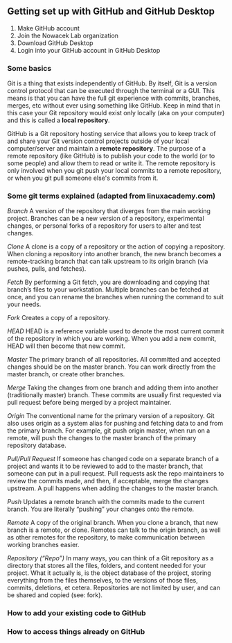 ## Getting set up with GitHub and GitHub Desktop

1. Make GitHub account
2. Join the Nowacek Lab organization
3. Download GitHub Desktop
4. Login into your GitHub account in GitHub Desktop

### Some basics

Git is a thing that exists independently of GitHub. By itself, Git is a version control protocol that can be executed through the terminal or a GUI. This means is that you can have the full git experience with commits, branches, merges, etc without ever using something like GitHub. Keep in mind that in this case your Git repository would exist only locally (aka on your computer) and this is called a **local repository**.

GitHub is a Git repository hosting service that allows you to keep track of and share your Git version control projects outside of your local computer/server and maintain a **remote repository**. The purpose of a remote repository (like GitHub) is to publish your code to the world (or to some people) and allow them to read or write it. The remote repository is only involved when you git push your local commits to a remote repository, or when you git pull someone else's commits from it.

### Some git terms explained (adapted from linuxacademy.com)

*Branch*
A version of the repository that diverges from the main working project. Branches can be a new version of a repository, experimental changes, or personal forks of a repository for users to alter and test changes.

*Clone*
A clone is a copy of a repository or the action of copying a repository. When cloning a repository into another branch, the new branch becomes a remote-tracking branch that can talk upstream to its origin branch (via pushes, pulls, and fetches).

*Fetch*
By performing a Git fetch, you are downloading and copying that branch’s files to your workstation. Multiple branches can be fetched at once, and you can rename the branches when running the command to suit your needs.

*Fork*
Creates a copy of a repository.

*HEAD*
HEAD is a reference variable used to denote the most current commit of the repository in which you are working. When you add a new commit, HEAD will then become that new commit.

*Master*
The primary branch of all repositories. All committed and accepted changes should be on the master branch. You can work directly from the master branch, or create other branches.

*Merge*
Taking the changes from one branch and adding them into another (traditionally master) branch. These commits are usually first requested via pull request before being merged by a project maintainer.

*Origin*
The conventional name for the primary version of a repository. Git also uses origin as a system alias for pushing and fetching data to and from the primary branch. For example, git push origin master, when run on a remote, will push the changes to the master branch of the primary repository database.

*Pull/Pull Request*
If someone has changed code on a separate branch of a project and wants it to be reviewed to add to the master branch, that someone can put in a pull request. Pull requests ask the repo maintainers to review the commits made, and then, if acceptable, merge the changes upstream. A pull happens when adding the changes to the master branch.

*Push*
Updates a remote branch with the commits made to the current branch. You are literally “pushing” your changes onto the remote.

*Remote*
A copy of the original branch. When you clone a branch, that new branch is a remote, or clone. Remotes can talk to the origin branch, as well as other remotes for the repository, to make communication between working branches easier.

*Repository (“Repo”)*
In many ways, you can think of a Git repository as a directory that stores all the files, folders, and content needed for your project. What it actually is, is the object database of the project, storing everything from the files themselves, to the versions of those files, commits, deletions, et cetera. Repositories are not limited by user, and can be shared and copied (see: fork).


### How to add your existing code to GitHub

### How to access things already on GitHub
